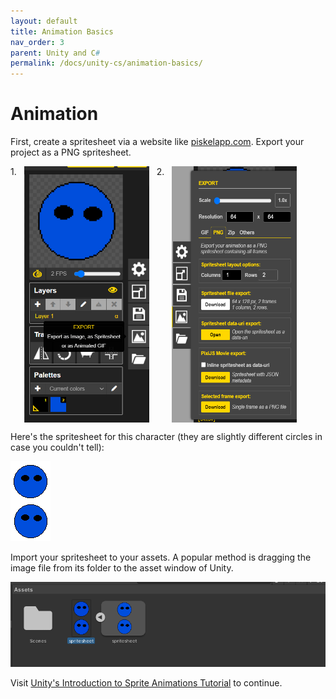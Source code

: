 ```yaml
---
layout: default
title: Animation Basics
nav_order: 3
parent: Unity and C#
permalink: /docs/unity-cs/animation-basics/
---
```


# Animation

First, create a spritesheet via a website like [piskelapp.com](https://piskelapp.com). Export your project as a PNG spritesheet.

<div style="display:flex;gap:12px;">
<span>1.</span>
<img src="/assets/images/unity/animation/export1.png" width="200">
<span>2.</span>
<img src="/assets/images/unity/animation/export2.png" width="200">
</div>

Here's the spritesheet for this character (they are slightly different circles in case you couldn't tell):

![Spritesheet Example](/assets/images/unity/animation/spritesheet.png)

Import your spritesheet to your assets. A popular method is dragging the image file from its folder to the asset window of Unity.

![Spritesheet Asset Example](/assets/images/unity/animation/spritesheetAsset.png)

Visit [Unity's Introduction to Sprite Animations Tutorial](https://learn.unity.com/tutorial/introduction-to-sprite-animations) to continue.
